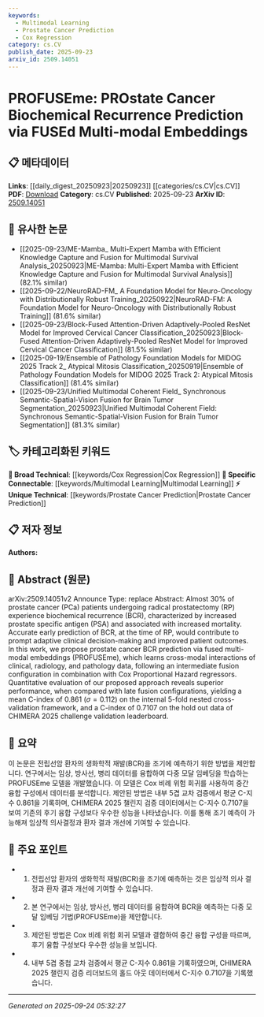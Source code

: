 ```yaml
---
keywords:
  - Multimodal Learning
  - Prostate Cancer Prediction
  - Cox Regression
category: cs.CV
publish_date: 2025-09-23
arxiv_id: 2509.14051
---
```


<!-- KEYWORD_LINKING_METADATA:
{
  "processed_timestamp": "2025-09-24T05:32:27.399895",
  "vocabulary_version": "1.0",
  "selected_keywords": [
    "Multimodal Learning",
    "Prostate Cancer Prediction",
    "Cox Regression"
  ],
  "rejected_keywords": [],
  "similarity_scores": {
    "Multimodal Learning": 0.85,
    "Prostate Cancer Prediction": 0.78,
    "Cox Regression": 0.68
  },
  "extraction_method": "AI_prompt_based",
  "budget_applied": true,
  "candidates_json": {
    "candidates": [
      {
        "surface": "fused multi-modal embeddings",
        "canonical": "Multimodal Learning",
        "aliases": [
          "multi-modal embeddings",
          "fused embeddings"
        ],
        "category": "specific_connectable",
        "rationale": "Multimodal Learning is a trending area that connects various data types, enhancing the prediction capabilities in medical applications.",
        "novelty_score": 0.55,
        "connectivity_score": 0.88,
        "specificity_score": 0.79,
        "link_intent_score": 0.85
      },
      {
        "surface": "prostate cancer biochemical recurrence prediction",
        "canonical": "Prostate Cancer Prediction",
        "aliases": [
          "PCa BCR prediction",
          "biochemical recurrence prediction"
        ],
        "category": "unique_technical",
        "rationale": "This is a specific application of predictive modeling in healthcare, focusing on a critical aspect of prostate cancer management.",
        "novelty_score": 0.72,
        "connectivity_score": 0.65,
        "specificity_score": 0.88,
        "link_intent_score": 0.78
      },
      {
        "surface": "Cox Proportional Hazard regressors",
        "canonical": "Cox Regression",
        "aliases": [
          "Cox model",
          "Proportional Hazard model"
        ],
        "category": "broad_technical",
        "rationale": "Cox Regression is a fundamental statistical technique for survival analysis, relevant across various research domains.",
        "novelty_score": 0.45,
        "connectivity_score": 0.82,
        "specificity_score": 0.7,
        "link_intent_score": 0.68
      }
    ],
    "ban_list_suggestions": [
      "radical prostatectomy",
      "prostate specific antigen"
    ]
  },
  "decisions": [
    {
      "candidate_surface": "fused multi-modal embeddings",
      "resolved_canonical": "Multimodal Learning",
      "decision": "linked",
      "scores": {
        "novelty": 0.55,
        "connectivity": 0.88,
        "specificity": 0.79,
        "link_intent": 0.85
      }
    },
    {
      "candidate_surface": "prostate cancer biochemical recurrence prediction",
      "resolved_canonical": "Prostate Cancer Prediction",
      "decision": "linked",
      "scores": {
        "novelty": 0.72,
        "connectivity": 0.65,
        "specificity": 0.88,
        "link_intent": 0.78
      }
    },
    {
      "candidate_surface": "Cox Proportional Hazard regressors",
      "resolved_canonical": "Cox Regression",
      "decision": "linked",
      "scores": {
        "novelty": 0.45,
        "connectivity": 0.82,
        "specificity": 0.7,
        "link_intent": 0.68
      }
    }
  ]
}
-->

# PROFUSEme: PROstate Cancer Biochemical Recurrence Prediction via FUSEd Multi-modal Embeddings

## 📋 메타데이터

**Links**: [[daily_digest_20250923|20250923]] [[categories/cs.CV|cs.CV]]
**PDF**: [Download](https://arxiv.org/pdf/2509.14051.pdf)
**Category**: cs.CV
**Published**: 2025-09-23
**ArXiv ID**: [2509.14051](https://arxiv.org/abs/2509.14051)

## 🔗 유사한 논문
- [[2025-09-23/ME-Mamba_ Multi-Expert Mamba with Efficient Knowledge Capture and Fusion for Multimodal Survival Analysis_20250923|ME-Mamba: Multi-Expert Mamba with Efficient Knowledge Capture and Fusion for Multimodal Survival Analysis]] (82.1% similar)
- [[2025-09-22/NeuroRAD-FM_ A Foundation Model for Neuro-Oncology with Distributionally Robust Training_20250922|NeuroRAD-FM: A Foundation Model for Neuro-Oncology with Distributionally Robust Training]] (81.6% similar)
- [[2025-09-23/Block-Fused Attention-Driven Adaptively-Pooled ResNet Model for Improved Cervical Cancer Classification_20250923|Block-Fused Attention-Driven Adaptively-Pooled ResNet Model for Improved Cervical Cancer Classification]] (81.5% similar)
- [[2025-09-19/Ensemble of Pathology Foundation Models for MIDOG 2025 Track 2_ Atypical Mitosis Classification_20250919|Ensemble of Pathology Foundation Models for MIDOG 2025 Track 2: Atypical Mitosis Classification]] (81.4% similar)
- [[2025-09-23/Unified Multimodal Coherent Field_ Synchronous Semantic-Spatial-Vision Fusion for Brain Tumor Segmentation_20250923|Unified Multimodal Coherent Field: Synchronous Semantic-Spatial-Vision Fusion for Brain Tumor Segmentation]] (81.3% similar)

## 🏷️ 카테고리화된 키워드
**🧠 Broad Technical**: [[keywords/Cox Regression|Cox Regression]]
**🔗 Specific Connectable**: [[keywords/Multimodal Learning|Multimodal Learning]]
**⚡ Unique Technical**: [[keywords/Prostate Cancer Prediction|Prostate Cancer Prediction]]

## 📋 저자 정보

**Authors:** 

## 📄 Abstract (원문)

arXiv:2509.14051v2 Announce Type: replace 
Abstract: Almost 30% of prostate cancer (PCa) patients undergoing radical prostatectomy (RP) experience biochemical recurrence (BCR), characterized by increased prostate specific antigen (PSA) and associated with increased mortality. Accurate early prediction of BCR, at the time of RP, would contribute to prompt adaptive clinical decision-making and improved patient outcomes. In this work, we propose prostate cancer BCR prediction via fused multi-modal embeddings (PROFUSEme), which learns cross-modal interactions of clinical, radiology, and pathology data, following an intermediate fusion configuration in combination with Cox Proportional Hazard regressors. Quantitative evaluation of our proposed approach reveals superior performance, when compared with late fusion configurations, yielding a mean C-index of 0.861 ($\sigma=0.112$) on the internal 5-fold nested cross-validation framework, and a C-index of 0.7107 on the hold out data of CHIMERA 2025 challenge validation leaderboard.

## 📝 요약

이 논문은 전립선암 환자의 생화학적 재발(BCR)을 조기에 예측하기 위한 방법을 제안합니다. 연구에서는 임상, 방사선, 병리 데이터를 융합하여 다중 모달 임베딩을 학습하는 PROFUSEme 모델을 개발했습니다. 이 모델은 Cox 비례 위험 회귀를 사용하여 중간 융합 구성에서 데이터를 분석합니다. 제안된 방법은 내부 5겹 교차 검증에서 평균 C-지수 0.861을 기록하며, CHIMERA 2025 챌린지 검증 데이터에서는 C-지수 0.7107을 보여 기존의 후기 융합 구성보다 우수한 성능을 나타냈습니다. 이를 통해 조기 예측이 가능해져 임상적 의사결정과 환자 결과 개선에 기여할 수 있습니다.

## 🎯 주요 포인트

- 1. 전립선암 환자의 생화학적 재발(BCR)을 조기에 예측하는 것은 임상적 의사 결정과 환자 결과 개선에 기여할 수 있습니다.
- 2. 본 연구에서는 임상, 방사선, 병리 데이터를 융합하여 BCR을 예측하는 다중 모달 임베딩 기법(PROFUSEme)을 제안합니다.
- 3. 제안된 방법은 Cox 비례 위험 회귀 모델과 결합하여 중간 융합 구성을 따르며, 후기 융합 구성보다 우수한 성능을 보입니다.
- 4. 내부 5겹 중첩 교차 검증에서 평균 C-지수 0.861을 기록하였으며, CHIMERA 2025 챌린지 검증 리더보드의 홀드 아웃 데이터에서 C-지수 0.7107을 기록했습니다.


---

*Generated on 2025-09-24 05:32:27*